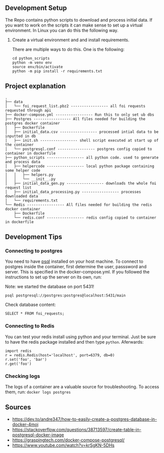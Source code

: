 
## Development Setup
The Repo contains python scripts to download and process initial data. If you want to work on the scripts it can make sense to set up a virtual environment. In Linux you can do this the following way.

1. Create a virtual environment and and install requirements.

    There are multiple ways to do this. One is the following:

    ```
    cd python_scripts
    python -m venv env  
    source env/bin/activate
    python -m pip install -r requirements.txt
    ```

## Project explanation
```
.
├── data 
│   └── foi_request_list.pbz2 ----------------- all foi requests requested through api
├── docker-compose.yml ----------------- Run this to only set ub dbs
├── Postgres ----------------- All files needed for building the postgres docker container
│   ├── Dockerfile
│   ├── initial_data.csv ----------------- processed intial data to be inputted in db
│   ├── init.sh ----------------- shell script executed at start up of the container
│   └── postgresql.conf ----------------- postgres config copied to container in dockerfile
├── python_scripts ----------------- all python code. used to generate and process data
│   ├── helpercode ----------------- local python package containing some helper code
│   │   ├── helpers.py
│   │   └── __init__.py
│   ├── initial_data_gen.py ----------------- downloads the whole foi request list
│   ├── initial_data_processing.py ----------------- processes downloaded data
│   └── requirements.txt
└── Redis ----------------- All files needed for building the redis docker container
    ├── Dockerfile
    └── redis.conf ----------------- redis config copied to container in dockerfile
```
## Development Tips

### Connecting to postgres

You need to have [psql](https://www.timescale.com/blog/how-to-install-psql-on-mac-ubuntu-debian-windows/) installed on your host machine. To connect to postgres inside the container, first determine the user, passsword and server. This is specified in the docker-compose.yml. If you followed the instructions to set up the server on its own, run:

Note: we started the database on port 5431!
    
```
psql postgresql://postgres:postgres@localhost:5431/main
```

Check database content:

```
SELECT * FROM foi_requests;
```

### Connecting to Redis
You can test your redis install using python and your terminal. Just be sure to have the redis package installed and then type `python`. Aferwards:
```
import redis
r = redis.Redis(host='localhost', port=6379, db=0)
r.set('foo', 'bar')
r.get('foo')
```
### Checking logs

The logs of a container are a valuable source for troubleshooting. To access them, run:
    ```
    docker logs postgres
    ```


## Sources
- https://dev.to/andre347/how-to-easily-create-a-postgres-database-in-docker-4moj
- https://stackoverflow.com/questions/38713597/create-table-in-postgresql-docker-image
- https://graspingtech.com/docker-compose-postgresql/
- https://www.youtube.com/watch?v=krSgKN-5DHs
